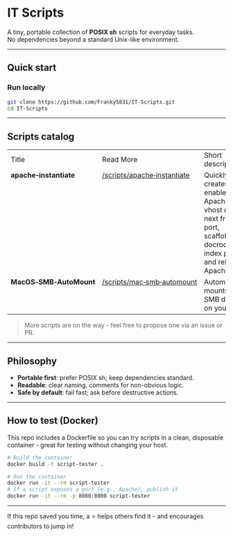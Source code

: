 # IT Scripts

A tiny, portable collection of **POSIX sh** scripts for everyday tasks.  
No dependencies beyond a standard Unix-like environment.

---

## Quick start

### Run locally
```bash
git clone https://github.com/Franky5831/IT-Scripts.git
cd IT-Scripts
```

---

## Scripts catalog
<table>
	<tbody>
		<tr>
			<td>Title</td>
			<td>Read More</td>
			<td>Short description</td>
		</tr>
		<tr>
			<td valign="top"><strong>apache&#8209;instantiate</strong></td>
			<td valign="top"><a href="./scripts/apache-instantiate/">/scripts/&#8288;apache&#8209;instantiate</a></td>
			<td valign="top">Quickly creates and enables an Apache vhost on the next free port, scaffolds a docroot and index page, and reloads Apache.</td>
		</tr>
		<tr>
			<td valign="top"><strong>MacOS&#8209;SMB&#8209;AutoMount</strong></td>
			<td valign="top"><a href="./scripts/mac-smb-automount/">/scripts/&#8288;mac&#8209;smb&#8209;automount</a></td>
			<td valign="top">Automatically mounts your SMB drives on your Mac.</td>
		</tr>
	</tbody>
</table>

> More scripts are on the way - feel free to propose one via an issue or PR.

---

## Philosophy
- **Portable first**: prefer POSIX sh; keep dependencies standard.
- **Readable**: clear naming, comments for non-obvious logic.
- **Safe by default**: fail fast; ask before destructive actions.

---

## How to test (Docker)
This repo includes a Dockerfile so you can try scripts in a clean, disposable container - great for testing without changing your host.
```bash
# Build the container
docker build -t script-tester .

# Run the container
docker run -it --rm script-tester
# If a script exposes a port (e.g., Apache), publish it
docker run -it --rm -p 8080:8080 script-tester
```

---

If this repo saved you time, a ⭐ helps others find it - and encourages contributors to jump in!
